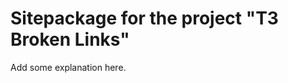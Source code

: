 Sitepackage for the project "T3 Broken Links"
==============================================================

Add some explanation here.
